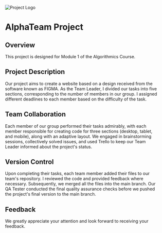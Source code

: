 ![Project Logo](https://liquipedia.net/commons/images/thumb/d/d8/ALPHA_Team_allmode.png/200px-ALPHA_Team_allmode.png)

# **AlphaTeam Project**
## **Overview**
This project is designed for Module 1 of the Algorithmics Course.

## **Project Description**
Our project aims to create a website based on a design received from the software known as FIGMA. As the Team Leader, I divided our tasks into five sections, corresponding to the number of members in our group. I assigned different deadlines to each member based on the difficulty of the task.

## **Team Collaboration**
Each member of our group performed their tasks admirably, with each member responsible for creating code for three sections (desktop, tablet, and mobile), along with an adaptive layout. We engaged in brainstorming sessions, collectively solved issues, and used Trello to keep our Team Leader informed about the project's status.

## **Version Control**
Upon completing their tasks, each team member added their files to our team's repository. I reviewed the code and provided feedback where necessary. Subsequently, we merged all the files into the main branch. Our QA Tester conducted the final quality assurance checks before we pushed the project's final version to the main branch.

## **Feedback**
We greatly appreciate your attention and look forward to receiving your feedback.

